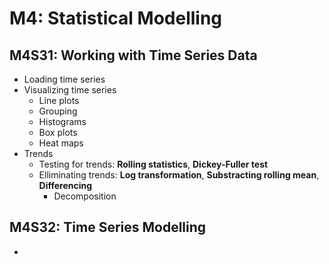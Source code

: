 # M4: Statistical Modelling

## M4S31: Working with Time Series Data
- Loading time series
- Visualizing time series
  - Line plots
  - Grouping
  - Histograms
  - Box plots
  - Heat maps
- Trends
  - Testing for trends: **Rolling statistics**, **Dickey-Fuller test**
  - Elliminating trends: **Log transformation**, **Substracting rolling mean**, **Differencing**
    - Decomposition
  


## M4S32: Time Series Modelling
- 